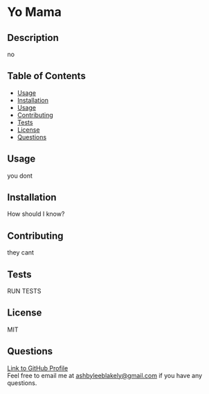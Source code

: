 
# Yo Mama
    
## Description
no

## Table of Contents
- [Usage](#Usage)
- [Installation](#Installation)
- [Usage](#Usage)
- [Contributing](#Contributing)
- [Tests](#Tests)
- [License](#License)
- [Questions](#Questions)

## Usage
you dont

## Installation
How should I know?

## Contributing 
they cant 

## Tests
RUN TESTS

## License
MIT

## Questions
[Link to GitHub Profile](https://github.com/AshbyLB)<br/>
Feel free to email me at ashbyleeblakely@gmail.com if you have any questions.


    